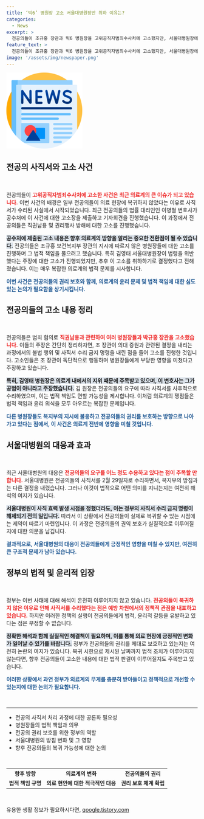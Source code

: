 ```yaml
---
title: ‘빅6’ 병원장 고소 서울대병원장만 취하 이유는?
categories:
  - News
excerpt: >
  전공의들이 조규홍 장관과 빅6 병원장을 고위공직자범죄수사처에 고소했지만, 서울대병원장에 대한 고소는 취하했다. 복지부 방침과 다른 행보를 보여주며 직권남용 혐의에서 벗어난 김영태 원장, 과연 이제 다른 병원장들은 어떻게 대응할까? 클릭해서 자세히 알아보세요!
feature_text: >
  전공의들이 조규홍 장관과 빅6 병원장을 고위공직자범죄수사처에 고소했지만, 서울대병원장에 대한 고소는 취하했다. 복지부 방침과 다른 행보를 보여주며 직권남용 혐의에서 벗어난 김영태 원장, 과연 이제 다른 병원장들은 어떻게 대응할까? 클릭해서 자세히 알아보세요!
image: '/assets/img/newspaper.png'
---
```


<p><img src="/assets/img/newspaper.png" alt="kimp 속보" /></p>

<h2 data-ke-size="size26">전공의 사직서와 고소 사건</h2>

<p data-ke-size="size16">&nbsp;</p>

<p>전공의들이 <b><span style="color: #ee2323;">고위공직자범죄수사처에 고소한 사건은 최근 의료계의 큰 이슈가 되고 있습니다.</span></b> 이번 사건의 배경은 일부 전공의들이 의료 현장에 복귀하지 않았다는 이유로 사직서가 수리된 사실에서 시작되었습니다. 최근 전공의들의 법률 대리인인 이병철 변호사가 공수처에 이 사건에 대한 고소장을 제출하고 기자회견을 진행했습니다. 이 과정에서 전공의들은 직권남용 및 권리행사 방해에 대한 고소를 진행했습니다. </p>

<p><b><span style="background-color: #21538527;">공수처에 제출된 고소 내용은 향후 의료계의 방향을 알리는 중요한 전환점이 될 수 있습니다.</span></b> 전공의들은 조규홍 보건복지부 장관의 지시에 따르지 않은 병원장들에 대한 고소를 진행하며 그 법적 책임을 물으려고 했습니다. 특히 김영태 서울대병원장이 법령을 위반했다는 주장에 대한 고소가 진행되었지만, 추후 이 고소를 취하하기로 결정했다고 전해졌습니다. 이는 매우 복잡한 의료계의 법적 문제를 시사합니다.</p>

<p><b><span style="color: #1a5490;">이번 사건은 전공의들의 권리 보호와 함께, 의료계의 윤리 문제 및 법적 책임에 대한 심도 있는 논의가 필요함을 상기시킵니다.</span></b></p>

<h2 data-ke-size="size26">전공의들의 고소 내용 정리</h2>

<p data-ke-size="size16">&nbsp;</p>

<p>전공의들은 범죄 혐의로 <b><span style="color: #ee2323;">직권남용과 관련하여 여러 병원장들과 박규홍 장관을 고소했습니다.</span></b> 이들의 주장은 간단히 정리하자면, 조 장관이 의대 증원과 관련된 결정을 내리는 과정에서의 불법 행위 및 사직서 수리 금지 명령을 내린 점을 들어 고소를 진행한 것입니다. 고소인들은 조 장관이 독단적으로 행동하며 병원장들에게 부당한 영향을 미쳤다고 주장하고 있습니다. </p>

<p><b><span style="background-color: #21538527;">특히, 김영태 병원장은 의료계 내에서의 지위 때문에 주목받고 있으며, 이 변호사는 그가 공범이 아니라고 주장했습니다.</span></b> 김 원장은 전공의들의 요구에 따라 사직서를 사후적으로 수리하였으며, 이는 법적 책임도 면할 가능성을 제시합니다. 이처럼 의료계의 쟁점들은 법적 책임과 윤리 의식을 모두 아우르는 복잡한 문제입니다.</p>

<p><b><span style="color: #1a5490;">다른 병원장들도 복지부의 지시에 불응하고 전공의들의 권리를 보호하는 방향으로 나아가고 있다는 점에서, 이 사건은 의료계 전반에 영향을 미칠 것입니다.</span></b></p>

<h2 data-ke-size="size26">서울대병원의 대응과 효과</h2>

<p data-ke-size="size16">&nbsp;</p>

<p>최근 서울대병원의 대응은 <b><span style="color: #ee2323;">전공의들의 요구를 어느 정도 수용하고 있다는 점이 주목할 만합니다.</span></b> 서울대병원은 전공의들의 사직서를 2월 29일자로 수리하면서, 복지부의 방침과는 다른 결정을 내렸습니다. 그러나 이것이 법적으로 어떤 의미를 지니는지는 여전히 해석의 여지가 있습니다. </p>

<p><b><span style="background-color: #21538527;">서울대병원이 사직 효력 발생 시점을 정했더라도, 이는 정부의 사직서 수리 금지 명령이 해제되기 전의 일입니다.</span></b> 따라서 이 상황에서 전공의들이 실제로 복귀할 수 있는 시점에는 제약이 따르기 마련입니다. 이 과정은 전공의들의 권익 보호가 실질적으로 이루어질지에 대한 의문을 남깁니다.</p>

<p><b><span style="color: #1a5490;">결과적으로, 서울대병원의 대응이 전공의들에게 긍정적인 영향을 미칠 수 있지만, 여전히 큰 구조적 문제가 남아 있습니다.</span></b></p>

<h2 data-ke-size="size26">정부의 법적 및 윤리적 입장</h2>

<p data-ke-size="size16">&nbsp;</p>

<p>정부는 이번 사태에 대해 해석이 온전히 이루어지지 않고 있습니다. <b><span style="color: #ee2323;">전공의들이 복귀하지 않은 이유로 인해 사직서를 수리했다는 점은 예방 차원에서의 정책적 관점을 내포하고 있습니다.</span></b> 하지만 이러한 정책의 실행이 전공의들에게 법적, 윤리적 갈등을 유발하고 있다는 점은 부정할 수 없습니다. </p>

<p><b><span style="background-color: #21538527;">정확한 해석과 함께 실질적인 해결책이 필요하며, 이를 통해 의료 현장에 긍정적인 변화가 일어날 수 있기를 바랍니다.</span></b> 정부가 전공의들의 권리를 제대로 보호하고 있는지는 여전히 논란의 여지가 있습니다. 복귀 시한으로 제시된 날짜까지 법적 조치가 이루어지지 않는다면, 향후 전공의들이 고소한 내용에 대한 법적 판결이 이루어질지도 주목받고 있습니다.</p>

<p><b><span style="color: #1a5490;">이러한 상황에서 과연 정부가 의료계의 무게를 충분히 받아들이고 정책적으로 개선할 수 있는지에 대한 논의가 필요합니다.</span></b></p>

<p data-ke-size="size16">&nbsp;</p>

<hr>

<ul>
<li>전공의 사직서 처리 과정에 대한 공론화 필요성</li>
<li>병원장들의 법적 책임과 의무</li>
<li>전공의 권리 보호를 위한 정부의 역할</li>
<li>서울대병원의 방침 변화 및 그 영향</li>
<li>향후 전공의들의 복귀 가능성에 대한 논의</li>
</ul>

<p data-ke-size="size16">&nbsp;</p> 

<table style="width: 100%;">
<tr>
<td style="text-align: center; height: 17px;"><b>향후 방향</b></td>
<td style="text-align: center; height: 17px;"><b>의료계의 변화</b></td>
<td style="text-align: center; height: 17px;"><b>전공의들의 권리</b></td>
</tr>
<tr>
<td style="text-align: center; height: 17px;"><b>법적 책임 규명</b></td>
<td style="text-align: center; height: 17px;"><b>의료 현안에 대한 적극적인 대응</b></td>
<td style="text-align: center; height: 17px;"><b>권리 보호 체계 확립</b></td>
</tr>
</table>

<p data-ke-size="size16">&nbsp;</p>
유용한 생활 정보가 필요하시다면, <a href="https://qoogle.tistory.com" rel="dofollow">qoogle.tistory.com</a>


